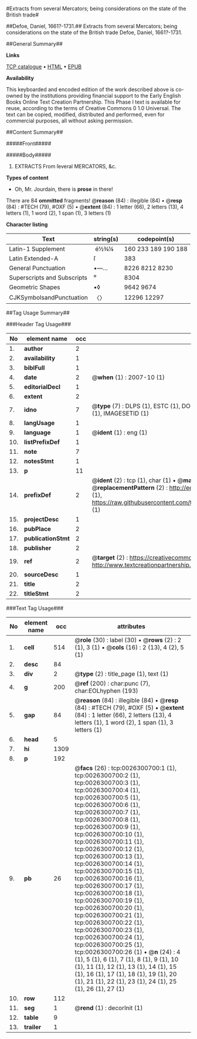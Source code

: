 #Extracts from several Mercators; being considerations on the state of the British trade#

##Defoe, Daniel, 1661?-1731.##
Extracts from several Mercators; being considerations on the state of the British trade
Defoe, Daniel, 1661?-1731.

##General Summary##

**Links**

[TCP catalogue](http://www.ota.ox.ac.uk/tcp/)  • 
[HTML](http://tei.it.ox.ac.uk/tcp/Texts-HTML/free/004/004840447.html)  • 
[EPUB](http://tei.it.ox.ac.uk/tcp/Texts-EPUB/free/004/004840447.epub)

**Availability**

This keyboarded and encoded edition of the
	       work described above is co-owned by the institutions
	       providing financial support to the Early English Books
	       Online Text Creation Partnership. This Phase I text is
	       available for reuse, according to the terms of Creative
	       Commons 0 1.0 Universal. The text can be copied,
	       modified, distributed and performed, even for
	       commercial purposes, all without asking permission.


##Content Summary##

#####Front#####

#####Body#####

1. EXTRACTS
From ſeveral MERCATORS, &c.

**Types of content**

  * Oh, Mr. Jourdain, there is **prose** in there!

There are 84 **ommitted** fragments! 
 @__reason__ (84) : illegible (84)  •  @__resp__ (84) : #TECH (79), #OXF (5)  •  @__extent__ (84) : 1 letter (66), 2 letters (13), 4 letters (1), 1 word (2), 1 span (1), 3 letters (1)

**Character listing**


|Text|string(s)|codepoint(s)|
|---|---|---|
|Latin-1 Supplement| é½¾¼|160 233 189 190 188|
|Latin Extended-A|ſ|383|
|General Punctuation|•—…|8226 8212 8230|
|Superscripts             and Subscripts|⁰|8304|
|Geometric Shapes|▪◊|9642 9674|
|CJKSymbolsandPunctuation|〈〉|12296 12297|

##Tag Usage Summary##

###Header Tag Usage###

|No|element name|occ|attributes|
|---|---|---|---|
|1.|__author__|2||
|2.|__availability__|1||
|3.|__biblFull__|1||
|4.|__date__|2| @__when__ (1) : 2007-10 (1)|
|5.|__editorialDecl__|1||
|6.|__extent__|2||
|7.|__idno__|7| @__type__ (7) : DLPS (1), ESTC (1), DOCNO (1), TCP (1), GALEDOCNO (1), CONTENTSET (1), IMAGESETID (1)|
|8.|__langUsage__|1||
|9.|__language__|1| @__ident__ (1) : eng (1)|
|10.|__listPrefixDef__|1||
|11.|__note__|7||
|12.|__notesStmt__|1||
|13.|__p__|11||
|14.|__prefixDef__|2| @__ident__ (2) : tcp (1), char (1)  •  @__matchPattern__ (2) : ([0-9\-]+):([0-9IVX]+) (1), (.+) (1)  •  @__replacementPattern__ (2) : http://eebo.chadwyck.com/downloadtiff?vid=$1&page=$2 (1), https://raw.githubusercontent.com/textcreationpartnership/Texts/master/tcpchars.xml#$1 (1)|
|15.|__projectDesc__|1||
|16.|__pubPlace__|2||
|17.|__publicationStmt__|2||
|18.|__publisher__|2||
|19.|__ref__|2| @__target__ (2) : https://creativecommons.org/publicdomain/zero/1.0/ (1), http://www.textcreationpartnership.org/docs/. (1)|
|20.|__sourceDesc__|1||
|21.|__title__|2||
|22.|__titleStmt__|2||


###Text Tag Usage###

|No|element name|occ|attributes|
|---|---|---|---|
|1.|__cell__|514| @__role__ (30) : label (30)  •  @__rows__ (2) : 2 (1), 3 (1)  •  @__cols__ (16) : 2 (13), 4 (2), 5 (1)|
|2.|__desc__|84||
|3.|__div__|2| @__type__ (2) : title_page (1), text (1)|
|4.|__g__|200| @__ref__ (200) : char:punc (7), char:EOLhyphen (193)|
|5.|__gap__|84| @__reason__ (84) : illegible (84)  •  @__resp__ (84) : #TECH (79), #OXF (5)  •  @__extent__ (84) : 1 letter (66), 2 letters (13), 4 letters (1), 1 word (2), 1 span (1), 3 letters (1)|
|6.|__head__|5||
|7.|__hi__|1309||
|8.|__p__|192||
|9.|__pb__|26| @__facs__ (26) : tcp:0026300700:1 (1), tcp:0026300700:2 (1), tcp:0026300700:3 (1), tcp:0026300700:4 (1), tcp:0026300700:5 (1), tcp:0026300700:6 (1), tcp:0026300700:7 (1), tcp:0026300700:8 (1), tcp:0026300700:9 (1), tcp:0026300700:10 (1), tcp:0026300700:11 (1), tcp:0026300700:12 (1), tcp:0026300700:13 (1), tcp:0026300700:14 (1), tcp:0026300700:15 (1), tcp:0026300700:16 (1), tcp:0026300700:17 (1), tcp:0026300700:18 (1), tcp:0026300700:19 (1), tcp:0026300700:20 (1), tcp:0026300700:21 (1), tcp:0026300700:22 (1), tcp:0026300700:23 (1), tcp:0026300700:24 (1), tcp:0026300700:25 (1), tcp:0026300700:26 (1)  •  @__n__ (24) : 4 (1), 5 (1), 6 (1), 7 (1), 8 (1), 9 (1), 10 (1), 11 (1), 12 (1), 13 (1), 14 (1), 15 (1), 16 (1), 17 (1), 18 (1), 19 (1), 20 (1), 21 (1), 22 (1), 23 (1), 24 (1), 25 (1), 26 (1), 27 (1)|
|10.|__row__|112||
|11.|__seg__|1| @__rend__ (1) : decorInit (1)|
|12.|__table__|9||
|13.|__trailer__|1||

